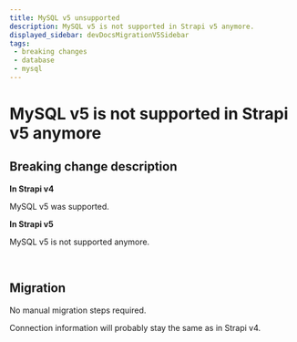 ```yaml
---
title: MySQL v5 unsupported
description: MySQL v5 is not supported in Strapi v5 anymore.
displayed_sidebar: devDocsMigrationV5Sidebar
tags:
 - breaking changes
 - database
 - mysql
---
```


# MySQL v5 is not supported in Strapi v5 anymore

## Breaking change description

<SideBySideContainer>

<SideBySideColumn>

**In Strapi v4**

MySQL v5 was supported.

</SideBySideColumn>

<SideBySideColumn>

**In Strapi v5**

MySQL v5 is not supported anymore.

</SideBySideColumn>

</SideBySideContainer>

<br />

## Migration

No manual migration steps required.

Connection information will probably stay the same as in Strapi v4.
